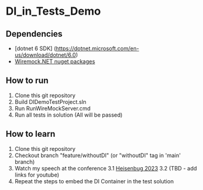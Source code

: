 # DI_in_Tests_Demo

## Dependencies
- [dotnet 6 SDK] (https://dotnet.microsoft.com/en-us/download/dotnet/6.0)
- [Wiremock.NET nuget packages](https://github.com/WireMock-Net/WireMock.Net)

## How to run
1. Clone this git repository
2. Build DIDemoTestProject.sln
3. Run RunWireMockServer.cmd
4. Run all tests in solution (All will be passed)

## How to learn
1. Clone this git repository
2. Checkout branch "feature/withoutDI" (or "withoutDI" tag in 'main' branch)
3. Watch my speech at the conference
  3.1 [Heisenbug 2023](https://heisenbug.ru/talks/8548145422db42068b64f30649349a82/)
  3.2 (TBD - add links for youtube)
4. Repeat the steps to embed the DI Container in the test solution
